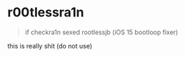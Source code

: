# r00tlessra1n
>if checkra1n sexed rootlessjb (iOS 15 bootloop fixer)
>
this is really shit (do not use)
